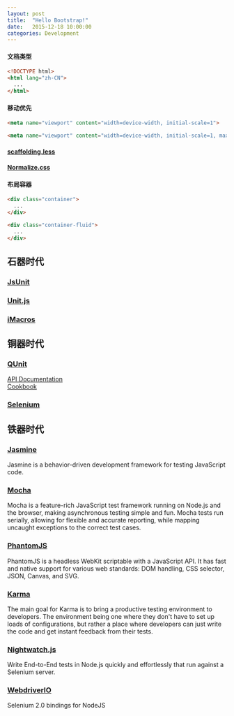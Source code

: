 ```yaml
---
layout: post
title:  "Hello Bootstrap!"
date:   2015-12-18 10:00:00
categories: Development
---
```


<link href="//cdn.bootcss.com/bootstrap/3.3.6/css/bootstrap.css" rel="stylesheet">
<link href="//cdn.bootcss.com/bootstrap/3.3.6/css/bootstrap-theme.css" rel="stylesheet">

#### 文档类型
```html
<!DOCTYPE html>
<html lang="zh-CN">
  ...
</html>
```
#### 移动优先
```html
<meta name="viewport" content="width=device-width, initial-scale=1">
```
```html
<meta name="viewport" content="width=device-width, initial-scale=1, maximum-scale=1, user-scalable=no">
```
#### [scaffolding.less](https://raw.githubusercontent.com/twbs/bootstrap/master/less/scaffolding.less)

#### [Normalize.css](https://raw.githubusercontent.com/necolas/normalize.css/master/normalize.css)

#### 布局容器
```html
<div class="container">
  ...
</div>
```
```html
<div class="container-fluid">
  ...
</div>
```
## 石器时代
### [JsUnit](http://www.jsunit.net/)
### [Unit.js](http://unitjs.com/)
### [iMacros](http://imacros.net/)

## 铜器时代
### [QUnit](https://qunitjs.com/)
[API Documentation](http://api.qunitjs.com/)  
[Cookbook](http://qunitjs.com/cookbook/)  
### [Selenium](http://www.seleniumhq.org/)


## 铁器时代
### [Jasmine](http://jasmine.github.io/)
Jasmine is a behavior-driven development framework for testing JavaScript code.

### [Mocha](http://mochajs.org/)
Mocha is a feature-rich JavaScript test framework running on Node.js and the browser, making asynchronous testing simple and fun. Mocha tests run serially, allowing for flexible and accurate reporting, while mapping uncaught exceptions to the correct test cases.

### [PhantomJS](http://phantomjs.org/)
PhantomJS is a headless WebKit scriptable with a JavaScript API. It has fast and native support for various web standards: DOM handling, CSS selector, JSON, Canvas, and SVG.

### [Karma](http://karma-runner.github.io/)
The main goal for Karma is to bring a productive testing environment to developers. The environment being one where they don't have to set up loads of configurations, but rather a place where developers can just write the code and get instant feedback from their tests.

### [Nightwatch.js](http://nightwatchjs.org/)
Write End-to-End tests in Node.js quickly and effortlessly that run against a Selenium server.

### [WebdriverIO](http://webdriver.io/)
Selenium 2.0 bindings for NodeJS

<script src="//cdn.bootcss.com/jquery/2.1.4/jquery.min.js"></script>
<script src="//cdn.bootcss.com/bootstrap/3.3.6/js/bootstrap.js"></script>

